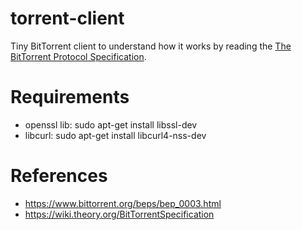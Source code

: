 # torrent-client
Tiny BitTorrent client to understand how it works by reading the [The BitTorrent Protocol Specification](https://www.bittorrent.org/beps/bep_0003.html).

# Requirements
- openssl lib: sudo apt-get install libssl-dev
- libcurl: sudo apt-get install libcurl4-nss-dev

# References
- https://www.bittorrent.org/beps/bep_0003.html
- https://wiki.theory.org/BitTorrentSpecification
